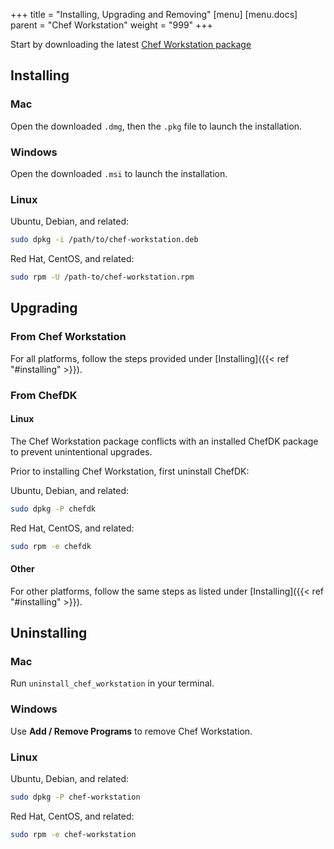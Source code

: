 +++
title = "Installing, Upgrading and Removing"
[menu]
  [menu.docs]
    parent = "Chef Workstation"
    weight = "999"
+++

Start by downloading the latest [Chef Workstation
package](https://downloads.chef.io/chef-workstation)

## Installing

### Mac

Open the downloaded `.dmg`, then the `.pkg` file to launch the installation.

### Windows

Open the downloaded `.msi` to launch the installation.

### Linux

Ubuntu, Debian, and related:

```bash
sudo dpkg -i /path/to/chef-workstation.deb
```

Red Hat, CentOS, and related:

```bash
sudo rpm -U /path-to/chef-workstation.rpm
```

## Upgrading

### From Chef Workstation

For all platforms, follow the steps provided under [Installing]({{< ref "#installing" >}}).

### From ChefDK

#### Linux

The Chef Workstation package conflicts with an installed ChefDK package to prevent
unintentional upgrades.

Prior to installing Chef Workstation, first uninstall ChefDK:

Ubuntu, Debian, and related:

```bash
sudo dpkg -P chefdk
```

Red Hat, CentOS, and related:

```bash
sudo rpm -e chefdk
```

#### Other

For other platforms, follow the same steps as listed under [Installing]({{< ref "#installing" >}}).

## Uninstalling

### Mac

Run ```uninstall_chef_workstation``` in your terminal.

### Windows

Use **Add / Remove Programs** to remove Chef Workstation.

### Linux

Ubuntu, Debian, and related:

```bash
sudo dpkg -P chef-workstation
```

Red Hat, CentOS, and related:

```bash
sudo rpm -e chef-workstation
```

